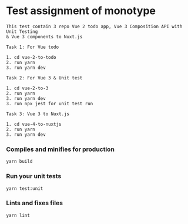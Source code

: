 # Test assignment of monotype
```
This test contain 3 repo Vue 2 todo app, Vue 3 Composition API with Unit Testing 
& Vue 3 components to Nuxt.js

Task 1: For Vue todo

1. cd vue-2-to-todo
2. run yarn
3. run yarn dev

Task 2: For Vue 3 & Unit test

1. cd vue-2-to-3
2. run yarn
3. run yarn dev
3. run npx jest for unit test run

Task 3: Vue 3 to Nuxt.js

1. cd vue-4-to-nuxtjs
2. run yarn
3. run yarn dev
```

### Compiles and minifies for production
```
yarn build
```

### Run your unit tests
```
yarn test:unit
```

### Lints and fixes files
```
yarn lint
```

